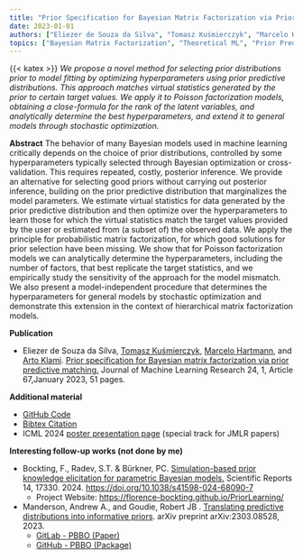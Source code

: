 ```yaml
---
title: "Prior Specification for Bayesian Matrix Factorization via Prior Predictive Matching"
date: 2023-01-01
authors: ["Eliezer de Souza da Silva", "Tomasz Kuśmierczyk", "Marcelo Hartmann", "Arto Klami"]
topics: ["Bayesian Matrix Factorization", "Theoretical ML", "Prior Predictive Analysis"]
---
```

{{< katex >}}
*We propose a novel method for selecting prior distributions prior to model fitting by optimizing hyperparameters using prior predictive distributions. This approach matches virtual statistics generated by the prior to certain target values. We apply it to Poisson factorization models, obtaining a close-formula for the rank of the latent variables, and analytically determine the best hyperparameters, and extend it to general models through stochastic optimization.*
<!--more-->

**Abstract**
The behavior of many Bayesian models used in machine learning critically depends on the choice of prior distributions, controlled by some hyperparameters typically selected through Bayesian optimization or cross-validation. This requires repeated, costly, posterior inference. We provide an alternative for selecting good priors without carrying out posterior inference, building on the prior predictive distribution that marginalizes the model parameters. We estimate virtual statistics for data generated by the prior predictive distribution and then optimize over the hyperparameters to learn those for which the virtual statistics match the target values provided by the user or estimated from (a subset of) the observed data. We apply the principle for probabilistic matrix factorization, for which good solutions for prior selection have been missing. We show that for Poisson factorization models we can analytically determine the hyperparameters, including the number of factors, that best replicate the target statistics, and we empirically study the sensitivity of the approach for the model mismatch. We also present a model-independent procedure that determines the hyperparameters for general models by stochastic optimization and demonstrate this extension in the context of hierarchical matrix factorization models.


**Publication**

* Eliezer de Souza da Silva, [Tomasz Kuśmierczyk](https://tkusmierczyk.github.io/), [Marcelo Hartmann](https://scholar.google.com/citations?user=yWVwNwMAAAAJ&hl=en), and [Arto Klami](https://www.cs.helsinki.fi/u/aklami/). [Prior specification for Bayesian matrix factorization via prior predictive matching.](https://www.jmlr.org/papers/v24/21-0623.html) Journal of Machine Learning Research 24, 1, Article 67,January 2023, 51 pages.

**Additional material**

* [GitHub Code](https://github.com/zehsilva/prior-predictive-specification)
* [Bibtex Citation](bibtex/bib.bib)
* ICML 2024 [poster presentation page](https://icml.cc/virtual/2024/poster/35639) (special track for JMLR papers)

**Interesting follow-up works (not done by me)**

* Bockting, F., Radev, S.T. & Bürkner, PC. [Simulation-based prior knowledge elicitation for parametric Bayesian models.](https://www.nature.com/articles/s41598-024-68090-7) Scientific Reports 14, 17330. 2024. https://doi.org/10.1038/s41598-024-68090-7
    * Project Website: https://florence-bockting.github.io/PriorLearning/
* Manderson, Andrew A., and Goudie, Robert JB . [Translating predictive distributions into informative priors](https://arxiv.org/abs/2303.08528). arXiv preprint arXiv:2303.08528, 2023.
    * [GitLab - PBBO (Paper)](https://gitlab.com/andrew-manderson/pbbo-paper) 
    * [GitHub - PBBO (Package)](https://github.com/hhau/pbbo)










